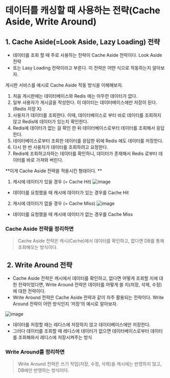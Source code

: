 # 데이터를 캐싱할 때 사용하는 전략(Cache Aside, Write Around)
## 1. Cache Aside(=Look Aside, Lazy Loading) 전략
- 데이터를 조회 할 때 주로 사용하는 전략이 Cache Aside 전략이다. Look Aside 전략
- 또는 Lasy Loading 전략이라고 부른다. 이 전략은 어떤 식으로 작동하는지 알아보자.

게시판 서비스를 예시로 Cache Aside 작동 방식을 이해해보자.
1. 처음 게시판에는 데이터베이스와 Redis 에는 아무런 데이터가 없다.
2. 일부 사용자가 게시글을 작성한다. 이 데이터는 데이터베이스에만 저장이 된다. (Redis 저장 X)
3. 사용자가 데이터를 조회한다. 이때, 데이터베이스로 부터 바로 데이터를 조회하지 않고 Redis에 데이터가 있는지 확인한다.
4. Redis에 데이터가 없는 걸 확인 한 뒤 데이터베이스로부터 데이터를 조회해서 응답한다.
5. 데이터베이스로부터 조회한 데이터를 응답한 뒤에 Redis 에도 데이터를 저장한다.
6. 다시 한 번 사용자가 데이터를 조회하려고 요청한다.
7. Redis에 조회하고자하는 데이터를 확인하니, 데이터가 존재해서 Redis 로부터 데이터를 바로 가져와 버린다.

**이게 Cache Aside 전략을 적용시킨 형태이다. **

1. 캐시에 데이터가 있을 경우 (= Cache Hit)
![image](https://github.com/user-attachments/assets/2cf3138f-4f5a-459a-9e24-bb324b864dc6)
- 데이터를 요청했을 때 캐시에 데이터가 있는 경우를 Cache Hit

2. 캐시에 데이터가 없을 경우 (= Cache Miss)
![image](https://github.com/user-attachments/assets/cdf5af3d-2a76-41d6-965c-a6c2bda81761)
- 데이터를 요청했을 때 캐시에 데이터가 없는 경우를 Cache Miss
 
### Cache Aside 전략을 정리하면 
> Cache Aside 전략은 캐시(Cache)에서 데이터를 확인하고, 없다면 DB를 통해 조회해오는 방식이다.

##  2. Write Around 전략
- Cache Aside 전략은 캐시에서 데이터를 확인하고, 없다면 어떻게 조회할 지에 대한 전략이었다면, Write Around 전략은 데이터를 어떻게 쓸 지(저장, 삭제, 수정) 에 대한 전략이다.
- Write Around 전략은 Cache Aside 전략과 같이 자주 활용되는 전략이다. Write Around 전략이 어떤 방식인지 ‘저장’의 예시로 알아보자.

![image](https://github.com/user-attachments/assets/594922ad-30a1-4568-b407-b002ca59b9d2)
- 데이터를 저장할 때는 레디스에 저장하지 않고 데이터베이스에만 저장한다.
- 그러다 데이터를 조회할 때 레디스에 데이터가 없으면 데이터베이스로부터 데이터를 조회해와서 레디스에 저장시켜주는 방식

### Write Around를 정리하면 
> Write Around 전략은 쓰기 작업(저장, 수정, 삭제)을 캐시에는 반영하지 않고, DB에만 반영하는 방식이다.

